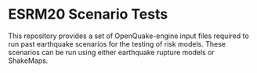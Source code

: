 # ESRM20 Scenario Tests

This repository provides a set of OpenQuake-engine input files required to run past earthquake scenarios for the testing of risk models. These scenarios can be run using either earthquake rupture models or ShakeMaps. 
